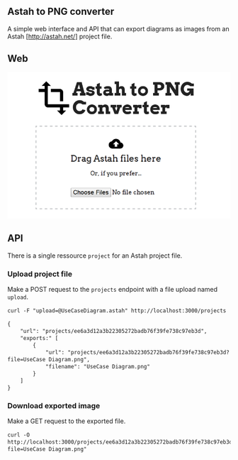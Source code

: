 ## Astah to PNG converter

A simple web interface and API that can export diagrams as images from an Astah [http://astah.net/] project file.

## Web

![AStah to PNG converter web interface](screenshot.png)

## API

There is a single ressource `project` for an Astah project file.

### Upload project file

Make a POST request to the `projects` endpoint with a file upload named `upload`.

```
curl -F "upload=@UseCaseDiagram.astah" http://localhost:3000/projects
```

```
{
    "url": "projects/ee6a3d12a3b22305272badb76f39fe738c97eb3d",
    "exports:" [
        {
            "url": "projects/ee6a3d12a3b22305272badb76f39fe738c97eb3d?file=UseCase Diagram.png",
            "filename": "UseCase Diagram.png"
        }
    ]
}
```

### Download exported image

Make a GET request to the exported file.

```
curl -O http://localhost:3000/projects/ee6a3d12a3b22305272badb76f39fe738c97eb3d?file=UseCase Diagram.png"
```
